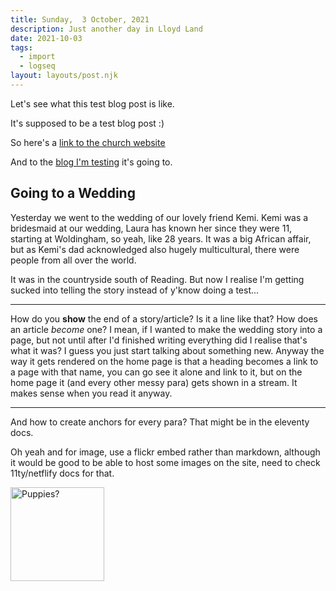 ```yaml
---
title: Sunday,  3 October, 2021
description: Just another day in Lloyd Land 
date: 2021-10-03
tags:
  - import 
  - logseq
layout: layouts/post.njk
---
```


Let's see what this test blog post is like.

It's supposed to be a test blog post :)

So here's a [link to the church website](http://guildfordurc.org.uk)

And to the [blog I'm testing](https://perfectpath.uk) it's going to.


##  Going to a Wedding

Yesterday we went to the wedding of our lovely friend Kemi.  Kemi was a bridesmaid at our wedding, Laura has known her since they were 11, starting at Woldingham, so yeah, like 28 years. It was a big African affair, but as Kemi's dad acknowledged also hugely multicultural, there were people from all over the world.

It was in the countryside south of Reading.  But now I realise I'm getting sucked into telling the story instead of y'know doing a test...

---

How do you **show** the end of a story/article?  Is it a line like that? How does an article _become_ one? I mean, if I wanted to make the wedding story into a page, but not until after I'd finished writing everything did I realise that's what it was?  I guess you just start talking about something new.  Anyway the way it gets rendered on the home page is that a heading becomes a link to a page with that name, you can go see it alone and link to it, but  on the home page it (and every other messy para) gets shown in a stream.  It makes sense when you read it anyway.

---

And how to create anchors for every para?  That might be in the eleventy docs.

Oh yeah and for image, use a flickr embed rather than markdown, although it would be good to be able to host some images on the site, need to check 11ty/netflify docs for that.

<a data-flickr-embed="true" href="https://www.flickr.com/photos/lloyd-davis/51448070939/in/datetaken-public/" title="Puppies?"><img src="https://live.staticflickr.com/65535/51448070939_98ffff1708_q.jpg" width="150" height="150" alt="Puppies?"></a>